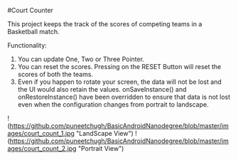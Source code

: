 
#Court Counter

This project keeps the track of the scores of competing teams in a Basketball match.

Functionality:

1) You can update One, Two or Three Pointer.
2) You can reset the scores. Pressing on the RESET Button will reset the scores of both the teams.
3) Even if you happen to rotate your screen, the data will not be lost and the UI would also retain the values. onSaveInstance() and onRestoreInstance() have been overridden to ensure that data is not lost even when the configuration changes from portrait to landscape.


!(https://github.com/puneetchugh/BasicAndroidNanodegree/blob/master/images/court_count_1.jpg "LandScape View")
!(https://github.com/puneetchugh/BasicAndroidNanodegree/blob/master/images/court_count_2.jpg "Portrait View")
